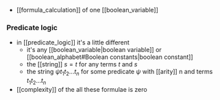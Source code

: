 - [[formula_calculation]] of one [[boolean_variable]]

### Predicate logic
- in [[predicate_logic]] it's a little different 
	- it's any [[boolean_variable|boolean variable]] or [[boolean_alphabet#Boolean constants|boolean constant]]  
	- the [[string]] $s=t$ for any terms $t$ and $s$
	- the string $\psi t_{1}t_{2}...t_{n}$ for some predicate $\psi$ with [[arity]] n and terms $t_{1}t_{2}...t_{n}$ 
- [[complexity]] of the all these formulae is zero